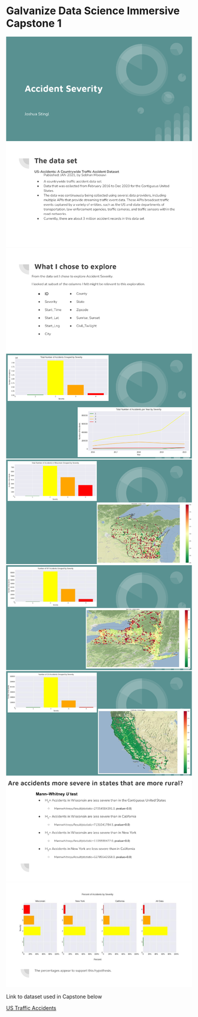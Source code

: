 # Galvanize Data Science Immersive Capstone 1

![](img/Accident_Severity.png)
![](img/Accident_Severity(1).png)
![](img/Accident_Severity(2).png)
![](img/Accident_Severity(3).png)
![](img/Accident_Severity(4).png)
![](img/Accident_Severity(5).png)
![](img/Accident_Severity(6).png)
![](img/Accident_Severity(7).png)
![](img/Accident_Severity(8).png)

Link to dataset used in Capstone below

[US Traffic Accidents](https://www.kaggle.com/sobhanmoosavi/us-accidents)